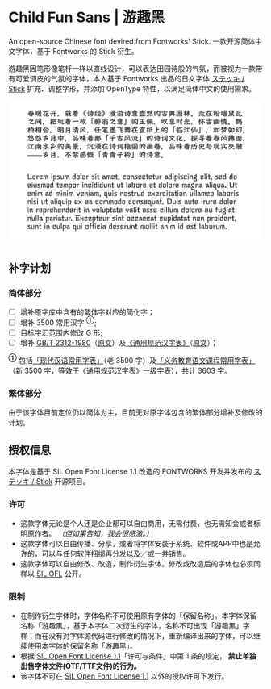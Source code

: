 # Child Fun Sans | 游趣黑
An open-source Chinese font devired from Fontworks' Stick. 一款开源简体中文字体，基于 Fontworks 的 Stick 衍生。

游趣黑因笔形像笔杆一样以直线设计，可以表达田园诗般的气氛，而被视为一款带有可爱调皮的气氛的字体，本人基于 Fontworks 出品的日文字体 [ステッキ / Stick](https://github.com/fontworks-fonts/Stick) 扩充、调整字形，并添加 OpenType 特性，以满足简体中文的使用需求。

![](https://raw.githubusercontent.com/Des-Magmeta/ChildFunSans/main/Images/Preview.jpg) 

## 补字计划  
 ### 简体部分  
 - [ ] 增补原字库中含有的繁体字对应的简化字； 
 - [ ] 增补 3500 常用汉字 <sup>①</sup>; 
 - [ ] 目标字汇范围内修改 G 形; 
 - [ ] 增补 [GB/T 2312-1980](https://github.com/NightFurySL2001/cjktables/blob/master/china/encoding/gb_t_2312.txt)（[原文](https://openstd.samr.gov.cn/bzgk/gb/newGbInfo?hcno=5664A728BD9D523DE3B99BC37AC7A2CC)）及[《通用规范汉字表》](https://github.com/NightFurySL2001/cjktables/blob/master/china/standard/tongyong_guifan.txt)（[原文](http://www.moe.gov.cn/jyb_sjzl/ziliao/A19/201306/t20130601_186002.html)）；
  
 **<sup>①</sup>** 包括[「现代汉语常用字表」](https://github.com/NightFurySL2001/cjktables/blob/master/china/standard/xiandai_changyong.txt)（老 3500 字）及[「义务教育语文课程常用字表」](https://github.com/NightFurySL2001/cjktables/blob/master/china/standard/yiwu_jiaoyu.txt)（新 3500 字，等效于《通用规范汉字表》一级字表），共计 3603 字。 

### 繁体部分  
由于该字体目前定位仍以简体为主，目前无对原字体包含的繁体部分增补及修改的计划。

## 授权信息 
 本字体是基于 SIL Open Font License 1.1 改造的 FONTWORKS 开发并发布的 [ステッキ / Stick](https://github.com/fontworks-fonts/Stick) 开源项目。
 ### 许可 
 - 这款字体无论是个人还是企业都可以自由商用，无需付费，也无需知会或者标明原作者。 *（但如果告知，我会很感激。）* 
 - 这款字体可以自由传播、分享，或者将字体安装于系统、软件或APP中也是允许的，可以与任何软件捆绑再分发以及／或一并销售。 
 - 这款字体可以自由修改、改造，制作衍生字体。修改或改造后的字体也必须同样以 [SIL OFL](https://openfontlicense.org) 公开。 
 ### 限制 
 - 在制作衍生字体时，字体名称不可使用原有字体的「保留名称」。本字体保留名称「游趣黑」，基于本字体二次衍生的字体，名称不可出现「游趣黑」字样；而在没有对字体源代码进行修改的情况下，重新编译出来的字体，可以继续使用本字体的保留名称「游趣黑」。 
 - 根据 [SIL Open Font License 1.1](https://openfontlicense.org)「许可与条件」中第 1 条的规定， **禁止单独出售字体文件(OTF/TTF文件)的行为。** 
 - 该字体不可在 [SIL Open Font License 1.1](https://openfontlicense.org) 以外的授权许可下发行。
